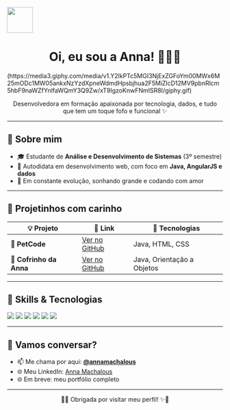 <img src="https://emojicdn.elk.sh/🌸" width="60"/> 

<h1 align="center">Oi, eu sou a Anna! 👩‍💻🌸</h1>
(https://media3.giphy.com/media/v1.Y2lkPTc5MGI3NjExZGFoYm00MWx6M25mODc1MW05ankxNzYzdXpneWdmdHpsbjhua2F5MiZlcD12MV9pbnRlcm5hbF9naWZfYnlfaWQmY3Q9Zw/xT9IgzoKnwFNmISR8I/giphy.gif)

<p align="center">
  Desenvolvedora em formação apaixonada por tecnologia, dados, e tudo que tem um toque fofo e funcional ✨
</p>

---

## 💖 Sobre mim

- 🎓 Estudante de **Análise e Desenvolvimento de Sistemas** (3º semestre)  
- 🧠 Autodidata em desenvolvimento web, com foco em **Java, AngularJS e dados**  
- 🚀 Em constante evolução, sonhando grande e codando com amor

---

## 💼 Projetinhos com carinho

| 💡 Projeto | 🔗 Link | 🧰 Tecnologias |
|-----------|---------|----------------|
| 🐾 **PetCode** | [Ver no GitHub](https://github.com/annamachalous/PetCode) | Java, HTML, CSS |
| 🐷 **Cofrinho da Anna** | [Ver no GitHub](https://github.com/annamachalous/CofrinhoDaAnna) | Java, Orientação a Objetos |

---

## 🧰 Skills & Tecnologias

<img src="https://img.shields.io/badge/Java-ED8B00?style=flat&logo=java&logoColor=white"/>
<img src="https://img.shields.io/badge/AngularJS-DD0031?style=flat&logo=angularjs&logoColor=white"/>
<img src="https://img.shields.io/badge/HTML5-E34F26?style=flat&logo=html5&logoColor=white"/>
<img src="https://img.shields.io/badge/CSS3-1572B6?style=flat&logo=css3&logoColor=white"/>
<img src="https://img.shields.io/badge/Git-F05032?style=flat&logo=git&logoColor=white"/>
<img src="https://img.shields.io/badge/Dados📊-pink?style=flat"/>

---

## 💬 Vamos conversar?

- 📫 Me chama por aqui: **[@annamachalous](https://github.com/annamachalous)**
- 🌐 Meu LinkedIn: [Anna Machalous](https://www.linkedin.com/in/annamachalous/)
- 🌐 Em breve: meu portfólio completo

---

<p align="center">
  🌸✨ Obrigada por visitar meu perfil! ✨🌸
</p>

